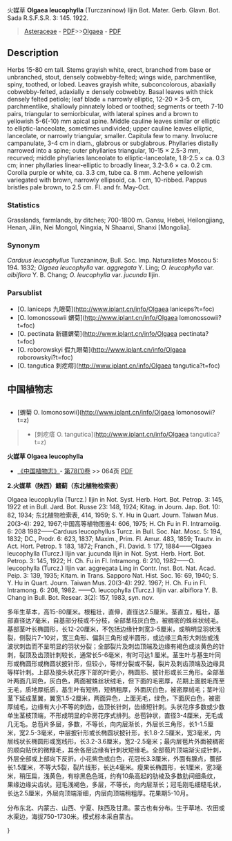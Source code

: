 火媒草 **Olgaea leucophylla** (Turczaninow) Iljin Bot. Mater. Gerb. Glavn. Bot. Sada R.S.F.S.R. 3: 145. 1922.

> [Asteraceae](http://www.iplant.cn/info/Asteraceae?t=foc) - [PDF](http://www.iplant.cn/foc/pdf/Asteraceae.pdf)>>[Olgaea](http://www.iplant.cn/info/Olgaea?t=foc) - [PDF](http://www.iplant.cn/foc/pdf/Olgaea.pdf)

## Description

Herbs 15-80 cm tall. Stems grayish white, erect, branched from base or unbranched, stout, densely cobwebby-felted; wings wide, parchmentlike, spiny, toothed, or lobed. Leaves grayish white, subconcolorous, abaxially cobwebby-felted, adaxially ± densely cobwebby. Basal leaves with thick densely felted petiole; leaf blade ± narrowly elliptic, 12-20 × 3-5 cm, parchmentlike, shallowly pinnately lobed or toothed; segments or teeth 7-10 pairs, triangular to semiorbicular, with lateral spines and a brown to yellowish 5-6(-10) mm apical spine. Middle cauline leaves similar or elliptic to elliptic-lanceolate, sometimes undivided; upper cauline leaves elliptic, lanceolate, or narrowly triangular, smaller. Capitula few to many. Involucre campanulate, 3-4 cm in diam., glabrous or subglabrous. Phyllaries distally narrowed into a spine; outer phyllaries triangular, 10-15 × 2.5-3 mm, recurved; middle phyllaries lanceolate to elliptic-lanceolate, 1.8-2.5 × ca. 0.3 cm; inner phyllaries linear-elliptic to broadly linear, 3.2-3.6 × ca. 0.2 cm. Corolla purple or white, ca. 3.3 cm, tube ca. 8 mm. Achene yellowish variegated with brown, narrowly ellipsoid, ca. 1 cm, 10-ribbed. Pappus bristles pale brown, to 2.5 cm. Fl. and fr. May-Oct.

### Statistics
Grasslands, farmlands, by ditches; 700-1800 m. Gansu, Hebei, Heilongjiang, Henan, Jilin, Nei Mongol, Ningxia, N Shaanxi, Shanxi [Mongolia].

### Synonym
*Carduus leucophyllus* Turczaninow, Bull. Soc. Imp. Naturalistes Moscou 5: 194. 1832; *Olgaea leucophylla* var. *aggregata* Y. Ling; *O. leucophylla* var. *albiflora* Y. B. Chang; *O.* *leucophylla* var. *jucunda* Iljin.

### Parsublist

* [O.  laniceps  九眼菊](http://www.iplant.cn/info/Olgaea laniceps?t=foc)
* [O.  lomonossowii  蝟菊](http://www.iplant.cn/info/Olgaea lomonossowii?t=foc)
* [O.  pectinata  新疆蝟菊](http://www.iplant.cn/info/Olgaea pectinata?t=foc)
* [O.  roborowskyi  假九眼菊](http://www.iplant.cn/info/Olgaea roborowskyi?t=foc)
* [O.  tangutica  刺疙瘩](http://www.iplant.cn/info/Olgaea tangutica?t=foc)

## 中国植物志

## 
* [蝟菊  O.  lomonosowii](http://www.iplant.cn/info/Olgaea lomonosowii?t=z)
> * [刺疙瘩  O.  tangutica](http://www.iplant.cn/info/Olgaea tangutica?t=z)

**火媒草 Olgaea leucophylla**

* [《中国植物志》](http://www.iplant.cn/frps)- [第78(1)卷](http://www.iplant.cn/frps/vol/78(1)) >> 064页 [PDF](http://www.iplant.cn/frps/pdf/78(1)/064.PDF)

**2.火媒草（陕西）鳍蓟（东北植物检索表）**

Olgaea leucopluylla (Turcz.) lljin in Not. Syst. Herb. Hort. Bot. Petrop. 3: 145, 1922 et in Bull. Jard. Bot. Russe 23: 148, 1924; Kitag. in Journ. Jap. Bot. 10: 82, 1934; 东北植物检索表, 414, 1959; S. Y. Hu in Quart. Journ. Taiwan Mus. 20(3-4): 292, 1967;中国高等植物图鉴4: 606, 1975; H. Ch Fu in Fl. Intramoiig. 6: 208 1982——Carduus leucophyllus Turcz. in Bull. Soc. Nat. Mosc. 5: 194, 1832; DC., Prodr. 6: 623, 1837; Maxim., Prim. Fl. Amur. 483, 1859; Trautv. in Act. Hort. Petrop. 1: 183, 1872; Franch., Fl. David. 1: 177, 1884——Olgaea leucophylla (Turcz.) Iljin var. jucunda Iljin in Not. Syst. Herb. Hort. Bot. Petrop. 3: 145, 1922; H. Ch. Fu in Fl. Intramong. 6: 210, 1982——O. leucophylla (Turcz.) Iljin var. aggregata Ling in Contr. Inst. Bot. Nat. Acad. Peip. 3: 139, 1935; Kitam. in Trans. Sapporo Nat. Hist. Soc. 16: 69, 1940; S. Y. Hu in Quart. Journ. Taiwan Mus. 20(3-4): 292. 1967; H. Ch. Fu in Fl. Intramong. 6: 208, 1982. ——O. leucophylla (Turcz.) Iljin var. albiflora Y. B. Chang in Bull. Bot. Resear. 3(2): 157, 1983, syn. nov.

多年生草本，高15-80厘米。根粗壮，直伸，直径达2.5厘米。茎直立，粗壮，基部直径达7毫米，自基部分枝或不分枝，全部茎枝灰白色，被稠密的蛛丝状绒毛。基部茎叶长椭圆形，长12-20厘米，不包括边缘针刺宽3-5厘米，或稍明显羽状浅裂，侧裂片7-10对，宽三角形、偏斜三角形或半圆形，或边缘三角形大刺齿或浅波状刺齿而不呈明显的羽状分裂；全部裂片及刺齿顶端及边缘有褐色或淡黄色的针刺，裂顶及齿顶针刺较长，通常长5-6毫米，有时可达1 厘米。茎生叶与基生叶同形或椭圆形或椭圆状披针形，但较小，等样分裂或不裂，裂片及刺齿顶端及边缘具等样针刺。上部及接头状花序下部的叶更小，椭圆形、披针形或长三角形。全部茎叶两面几同色，灰白色，两面被蛛丝状绒毛，但下面的毛密厚，花期上面脱毛而至无毛，质地厚纸质，基生叶有短柄，短柄粗厚，外面灰白色，被密厚绒毛；茎叶沿茎下延成茎翼，翼宽1.5-2厘米，两面异色，上面无毛，绿色，下面灰白色，被密厚绒毛，边缘有大小不等的刺齿，齿顶长针刺，齿缘短针刺。头状花序多数或少数单生茎枝顶端，不形成明显的伞房花序式排列。总苞钟状，直径3-4厘米，无毛或几无毛。总苞片多层，多数，不等长，向内层渐长，外层长三角形，长1-1.5厘米，宽2.5-3毫米，中层披针形或长椭圆状披针形，长1.8-2.5厘米，宽3毫米，内层线状长椭圆形或宽线形，长3.2-3.6厘米，宽2-2.5毫米；最内层苞片外面被稠密的顺向贴伏的微糙毛，其余各层边缘有针刺状短缘毛。全部苞片顶端渐尖成针刺，外层全部或上部向下反折。小花紫色或白色，花冠长3.3厘米，外面有腺点，簷部长1.5厘米，不等大5裂，裂片线形，长达4毫米。瘦果长椭圆形，长1厘米，宽3毫米，稍压扁，浅黄色，有棕黑色色斑，约有10条高起的肋棱及多数肋间细条纹，果缘边缘尖齿状。冠毛浅褐色，多层，不等长，向内层渐长；冠毛刚毛细糙毛状，长达2.5厘米，外层向顶端渐细，内层向顶端稍粗厚。花果期5-10月。

分布东北、内蒙古、山西、宁夏、陕西及甘肃。蒙古也有分布。生于草地、农田或水渠边，海拔750-1730米。模式标本采自蒙古。

}